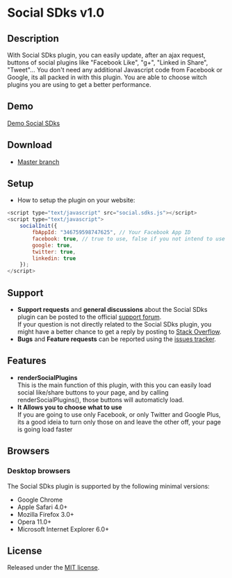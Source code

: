 # Social SDks v1.0

## Description
With Social SDks plugin, you can easily update, after an ajax request, buttons of social plugins like "Facebook Like", "g+", "Linked in Share", "Tweet"...
You don't need any additional Javascript code from Facebook or Google, its all packed in with this plugin.
You are able to choose witch plugins you are using to get a better performance.

## Demo
[Demo Social SDks](http://promatik.no.sapo.pt/github/social-sdks/)

## Download
* [Master branch](https://github.com/promatik/Social-SDKs/archive/master.zip)

## Setup
* How to setup the plugin on your website:
```javascript
<script type="text/javascript" src="social.sdks.js"></script>
<script type="text/javascript">
	socialInit({
		fbAppId: "346759598747625", // Your Facebook App ID
		facebook: true, // true to use, false if you not intend to use it
		google: true,
		twitter: true,
		linkedin: true
	});
</script>

```


## Support
* **Support requests** and **general discussions** about the Social SDks plugin can be posted to the official [support forum](https://groups.google.com/forum/#!forum/social-sdks).  
If your question is not directly related to the Social SDks plugin, you might have a better chance to get a reply by posting to [Stack Overflow](http://stackoverflow.com/questions/tagged/promatik+social-sdks). 
* **Bugs** and **Feature requests** can be reported using the [issues tracker](https://github.com/promatik/Social-SDKs/issues).

## Features
* **renderSocialPlugins**  
  This is the main function of this plugin, with this you can easily load social like/share buttons to your page, and by calling renderSocialPlugins(), those buttons will automaticly load.
* **It Allows you to choose what to use**  
  If you are going to use only Facebook, or only Twitter and Google Plus, its a good ideia to turn only those on and leave the other off, your page is going load faster

## Browsers

### Desktop browsers
The Social SDks plugin is supported by the following minimal versions:

* Google Chrome
* Apple Safari 4.0+
* Mozilla Firefox 3.0+
* Opera 11.0+
* Microsoft Internet Explorer 6.0+

## License
Released under the [MIT license](http://www.opensource.org/licenses/MIT).
